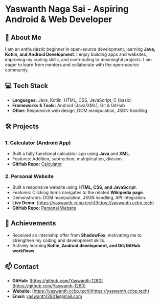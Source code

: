 # Yaswanth Naga Sai - Aspiring Android & Web Developer

## 👋 About Me
I am an enthusiastic beginner in open-source development, learning **Java, Kotlin, and Android Development**. I enjoy building apps and websites, improving my coding skills, and contributing to meaningful projects. I am eager to learn from mentors and collaborate with the open-source community.

## 💻 Tech Stack
- **Languages:** Java, Kotlin, HTML, CSS, JavaScript, C (basic)
- **Frameworks & Tools:** Android (Java/XML), Git & GitHub
- **Other:** Responsive web design, DOM manipulation, JSON handling

## 🛠 Projects

### 1. Calculator (Android App)
- Built a fully functional calculator app using **Java** and **XML**.
- Features: Addition, subtraction, multiplication, division.
- **GitHub Repo:** [Calculator](https://github.com/Yaswanth-1280/Calculator)

### 2. Personal Website
- Built a responsive website using **HTML, CSS, and JavaScript**.
- Features: Clicking items navigates to the related **Wikipedia page**.
- Demonstrates: DOM manipulation, JSON handling, API integration.
- **Live Demo:** [https://yaswanth.ccbp.tech](https://yaswanth.ccbp.tech)
- **GitHub Repo:** [Personal Website](https://github.com/Yaswanth-1280/personal-website)

## 🎯 Achievements
- Received an internship offer from **ShadowFox**, motivating me to strengthen my coding and development skills.
- Actively learning **Kotlin, Android development, and Git/GitHub workflows**.

## 📫 Contact
- **GitHub:** [https://github.com/Yaswanth-1280](https://github.com/Yaswanth-1280)
- **Website:** [https://yaswanth.ccbp.tech](https://yaswanth.ccbp.tech)
- **Email:** yaswanth12801@gmail.com
